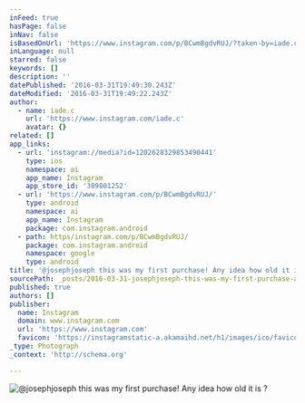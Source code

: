 ```yaml
---
inFeed: true
hasPage: false
inNav: false
isBasedOnUrl: 'https://www.instagram.com/p/BCwmBgdvRUJ/?taken-by=iade.c'
inLanguage: null
starred: false
keywords: []
description: ''
datePublished: '2016-03-31T19:49:30.243Z'
dateModified: '2016-03-31T19:49:22.243Z'
author:
  - name: iade.c
    url: 'https://www.instagram.com/iade.c'
    avatar: {}
related: []
app_links:
  - url: 'instagram://media?id=1202628329853490441'
    type: ios
    namespace: ai
    app_name: Instagram
    app_store_id: '389801252'
  - url: 'https://www.instagram.com/p/BCwmBgdvRUJ/'
    type: android
    namespace: ai
    app_name: Instagram
    package: com.instagram.android
  - path: https/instagram.com/p/BCwmBgdvRUJ/
    package: com.instagram.android
    namespace: google
    type: android
title: '@josephjoseph this was my first purchase! Any idea how old it is ?'
sourcePath: _posts/2016-03-31-josephjoseph-this-was-my-first-purchase-any-idea-how-old-i.md
published: true
authors: []
publisher:
  name: Instagram
  domain: www.instagram.com
  url: 'https://www.instagram.com'
  favicon: 'https://instagramstatic-a.akamaihd.net/h1/images/ico/favicon.ico/7cdab0872b15.ico'
_type: Photograph
_context: 'http://schema.org'

---
```

![@josephjoseph this was my first purchase! Any idea how old it is ?](https://s3-us-west-2.amazonaws.com/the-grid-img/p/dcc43320d0a63ca3c305004016cf0d395c6dc8de.jpg)
